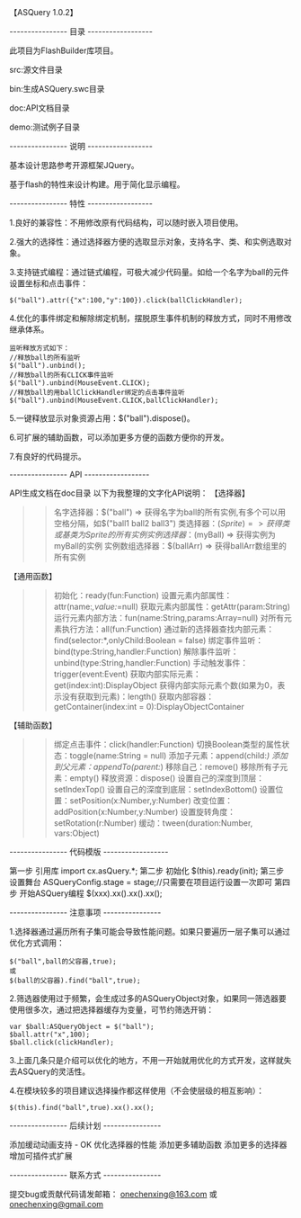 ﻿【ASQuery 1.0.2】
﻿

---------------- 目录 ------------------

此项目为FlashBuilder库项目。

src:源文件目录

bin:生成ASQuery.swc目录

doc:API文档目录

demo:测试例子目录


---------------- 说明 ------------------

基本设计思路参考开源框架JQuery。

基于flash的特性来设计构建。用于简化显示编程。


---------------- 特性 ------------------

1.良好的兼容性：不用修改原有代码结构，可以随时嵌入项目使用。

2.强大的选择性：通过选择器方便的选取显示对象，支持名字、类、和实例选取对象。

3.支持链式编程：通过链式编程，可极大减少代码量。如给一个名字为ball的元件设置坐标和点击事件：

	$("ball").attr({"x":100,"y":100}).click(ballClickHandler);
	
4.优化的事件绑定和解除绑定机制，摆脱原生事件机制的释放方式，同时不用修改继承体系。

	监听释放方式如下：
	//释放ball的所有监听
	$("ball").unbind();
	//释放ball的所有CLICK事件监听
	$("ball").unbind(MouseEvent.CLICK);
	//释放ball的用ballClickHandler绑定的点击事件监听
	$("ball").unbind(MouseEvent.CLICK,ballClickHandler);
	
5.一键释放显示对象资源占用：$("ball").dispose()。

6.可扩展的辅助函数，可以添加更多方便的函数方便你的开发。

7.有良好的代码提示。


---------------- API ------------------

API生成文档在doc目录
以下为我整理的文字化API说明：
【选择器】
>>名字选择器：$("ball")		=>	获得名字为ball的所有实例,有多个可以用空格分隔，如$("ball1 ball2 ball3")
>>类选择器：$(Sprite)  		=> 	获得类或基类为Sprite的所有实例
>>实例选择器：$(myBall)		=> 	获得实例为myBall的实例
>>实例数组选择器：$(ballArr) 	=> 	获得ballArr数组里的所有实例

【通用函数】
>>初始化：ready(fun:Function)
>>设置元素内部属性：attr(name:*,value:*=null)
>>获取元素内部属性：getAttr(param:String)
>>运行元素内部方法：fun(name:String,params:Array=null)
>>对所有元素执行方法：all(fun:Function)
>>通过新的选择器查找内部元素：find(selector:*,onlyChild:Boolean = false)
>>绑定事件监听：bind(type:String,handler:Function)
>>解除事件监听：unbind(type:String,handler:Function)
>>手动触发事件：trigger(event:Event)
>>获取内部实际元素：get(index:int):DisplayObject
>>获得内部实际元素个数(如果为0，表示没有获取到元素)：length()
>>获取内部容器：getContainer(index:int = 0):DisplayObjectContainer

【辅助函数】
>>绑定点击事件：click(handler:Function)
>>切换Boolean类型的属性状态：toggle(name:String = null)
>>添加子元素：append(child:*)
>>添加到父元素：appendTo(parent:*)
>>移除自己：remove()
>>移除所有子元素：empty()
>>释放资源：dispose()
>>设置自己的深度到顶层：setIndexTop()
>>设置自己的深度到底层：setIndexBottom()
>>设置位置：setPosition(x:Number,y:Number)
>>改变位置：addPosition(x:Number,y:Number)
>>设置旋转角度：setRotation(r:Number)
>>缓动：tween(duration:Number, vars:Object)

---------------- 代码模版 ------------------

第一步 引用库
	import cx.asQuery.*;
第二步 初始化
	$(this).ready(init);
第三步 设置舞台
	ASQueryConfig.stage = stage;//只需要在项目运行设置一次即可
第四步 开始ASQuery编程
	$(xxx).xx().xx().xx();


---------------- 注意事项 ----------------

1.选择器通过遍历所有子集可能会导致性能问题。如果只要遍历一层子集可以通过优化方式调用：

	$("ball",ball的父容器,true);
	或	
	$(ball的父容器).find("ball",true);
	
2.筛选器使用过于频繁，会生成过多的ASQueryObject对象，如果同一筛选器要使用很多次，通过把选择器缓存为变量，可节约筛选开销：

	var $ball:ASQueryObject = $("ball");
	$ball.attr("x",100);
	$ball.click(clickHandler);
	
3.上面几条只是介绍可以优化的地方，不用一开始就用优化的方式开发，这样就失去ASQuery的灵活性。

4.在模块较多的项目建议选择操作都这样使用（不会使层级的相互影响）：

	$(this).find("ball",true).xx().xx();


---------------- 后续计划 ----------------

添加缓动动画支持 - OK
优化选择器的性能
添加更多辅助函数
添加更多的选择器
增加可插件式扩展

---------------- 联系方式 ----------------

提交bug或贡献代码请发邮箱：
onechenxing@163.com
或
onechenxing@gmail.com
